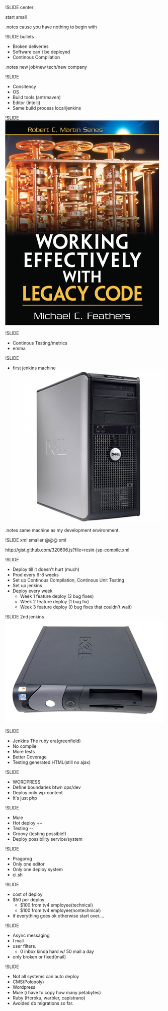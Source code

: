 !SLIDE center

start small

.notes cause you have nothing to begin with

!SLIDE bullets 
* Broken deliveries
* Software can't be deployed
* Continous Compilation

.notes new job/new tech/new company

!SLIDE
* Consitency
* OS
* Build tools (ant/maven)
* Editor (Intellj)
* Same build process local/jenkins

!SLIDE 
![ WELC ]( welc.jpg )

!SLIDE 
* Continous Testing/metrics
* emma

!SLIDE
* first jenkins machine
![dell optiplex 755](dell-optiplex-755.jpg)

.notes same machine as my development environment.

!SLIDE xml smaller
    @@@ xml
    <target name="compile-jsp" depends="compile" 
            description="precompile jsp">
        <java classname="com.caucho.jsp.JspCompiler" 
              fork="true" failonerror="true">
          <classpath refid="resin.classpath" />
          <arg line="-app-dir ${src.web.dispatcher.dir} ${src.web.dispatcher.dir}" />
        </java>
    </target>

http://gist.github.com/320606.js?file=resin-jsp-compile.xml

!SLIDE
* Deploy till it doesn't hurt (much)
* Prod every 6-8 weeks
* Set up Continous Compilation, Continous Unit Testing
* Set up jenkins
* Deploy every week
    * Week 1 feature deploy (2 bug fixes)
    * Week 2 feature deploy (1 bug fix)
    * Week 3 feature deploy (0 bug fixes that couldn't wait)

!SLIDE
2nd jenkins
![dell gx 260](dell-gx-260.jpg)

!SLIDE
* Jenkins The ruby era(greenfield)
* No compile
* More tests
* Better Coverage
* Testing generated HTML(still no ajax)

!SLIDE
* WORDPRESS
* Define boundaries btwn ops/dev
* Deploy only wp-content
* It's just php

!SLIDE
* Mule
* Hot deploy ++
* Testing --
* Groovy (testing possible!)
* Deploy possibility service/system

!SLIDE
* Pragprog
* Only one editor
* Only one deploy system
* ci.sh

!SLIDE 
* cost of deploy
* $50 per deploy
  * $100 from tv4 employee(technical)
  * $100 from tv4 employee(nontechnical)
* if everything goes ok otherwise start over....

!SLIDE
* Async messaging
* I mail
* user filters.
    * 0 inbox kinda hard w/ 50 mail a day
* only broken or fixed(mail)

!SLIDE
* Not all systems can auto deploy
* CMS(Polopoly)
* Wordpress
* Mule (i have to copy how many petabytes)
* Ruby (Heroku, warbler, capistrano)
* Avoided db migrations so far.


